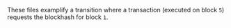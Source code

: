 These files examplify a transition where a transaction (executed on block `5`) requests
the blockhash for block `1`. 
